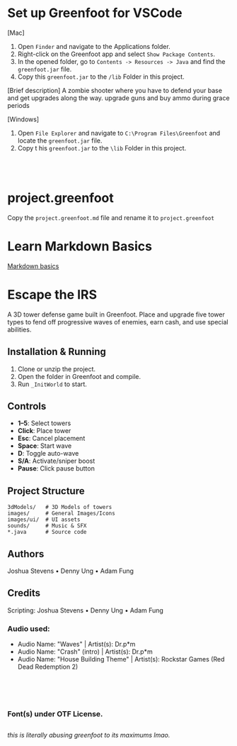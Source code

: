 # Set up Greenfoot for VSCode

[Mac]
1. Open `Finder` and navigate to the Applications folder.
2. Right-click on the Greenfoot app and select `Show Package Contents`.
3. In the opened folder, go to `Contents -> Resources -> Java` and find the `greenfoot.jar` file.
4. Copy this `greenfoot.jar` to the `/lib` Folder in this project.

[Brief description]
A zombie shooter where you have to defend your base and get upgrades along the way. upgrade guns and buy ammo during grace periods 

[Windows]
1. Open `File Explorer` and navigate to `C:\Program Files\Greenfoot` and locate the `greenfoot.jar` file.
2. Copy t his `greenfoot.jar` to the `\lib` Folder in this project.

<br>
<br>

# project.greenfoot
Copy the `project.greenfoot.md` file and rename it to `project.greenfoot`

# Learn Markdown Basics
[Markdown basics](https://www.markdownguide.org/getting-started/)


# Escape the IRS

A 3D tower defense game built in Greenfoot. Place and upgrade five tower types to fend off progressive waves of enemies, earn cash, and use special abilities.

## Installation & Running

1. Clone or unzip the project.
2. Open the folder in Greenfoot and compile.
3. Run `_InitWorld` to start.

## Controls

* **1–5**: Select towers
* **Click**: Place tower
* **Esc**: Cancel placement
* **Space**: Start wave
* **D**: Toggle auto-wave
* **S/A**: Activate/sniper boost
* **Pause**: Click pause button

## Project Structure

```
3dModels/   # 3D Models of towers
images/     # General Images/Icons
images/ui/  # UI assets
sounds/     # Music & SFX
*.java      # Source code
```

## Authors

Joshua Stevens • Denny Ung • Adam Fung

## Credits

Scripting: Joshua Stevens • Denny Ung • Adam Fung

### Audio used:   
- Audio Name: "Waves" | Artist(s): Dr.p\*m  
- Audio Name: "Crash" (intro) | Artist(s): Dr.p\*m  
- Audio Name: "House Building Theme" | Artist(s): Rockstar Games (Red Dead Redemption 2)  
  
  
  
<br>
<br>
<br>

### Font(s) under OTF License.




##
*this is literally abusing greenfoot to its maximums lmao.*
##
